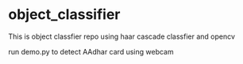 # object_classifier

This is object classfier repo using haar cascade classfier and opencv 

run demo.py to detect AAdhar card using webcam
